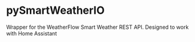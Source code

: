 # pySmartWeatherIO
Wrapper for the WeatherFlow Smart Weather REST API. Designed to work with Home Assistant
